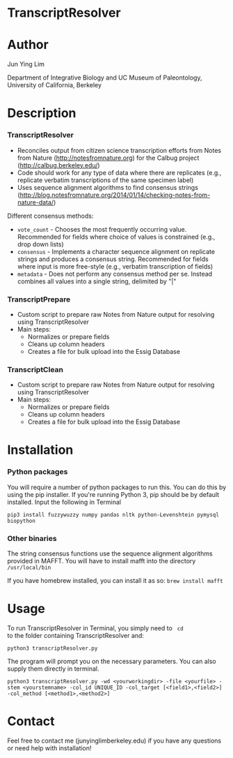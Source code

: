 TranscriptResolver
=================
# Author
Jun Ying Lim

Department of Integrative Biology and UC Museum of Paleontology, University of California, Berkeley

# Description

### TranscriptResolver
* Reconciles output from citizen science transcription efforts from Notes from Nature (http://notesfromnature.org) for the Calbug project (http://calbug.berkeley.edu/)
* Code should work for any type of data where there are replicates (e.g., replicate verbatim transcriptions of the same specimen label)
* Uses sequence alignment algorithms to find consensus strings (http://blog.notesfromnature.org/2014/01/14/checking-notes-from-nature-data/)

Different consensus methods:
* `vote_count` - Chooses the most frequently occurring value. Recommended for fields where choice of values is constrained (e.g., drop down lists)
* `consensus` - Implements a character sequence alignment on replicate strings and produces a consensus string. Recommended for fields where input is more free-style (e.g., verbatim transcription of fields)
* `metadata` - Does not perform any consensus method per se. Instead combines all values into a single string, delimited by "|"

### TranscriptPrepare
* Custom script to prepare raw Notes from Nature output for resolving using TranscriptResolver
* Main steps:
  * Normalizes or prepare fields 
  * Cleans up column headers
  * Creates a file for bulk upload into the Essig Database


### TranscriptClean
* Custom script to prepare raw Notes from Nature output for resolving using TranscriptResolver
* Main steps:
  * Normalizes or prepare fields 
  * Cleans up column headers
  * Creates a file for bulk upload into the Essig Database


# Installation
### Python packages
You will require a number of python packages to run this. You can do this by using the pip installer. If you're running Python 3, pip should be by default installed. Input the following in Terminal

`pip3 install fuzzywuzzy numpy pandas nltk python-Levenshtein pymysql biopython`

### Other binaries
The string consensus functions use the sequence alignment algorithms provided in MAFFT. You will have to install mafft into the directory `/usr/local/bin`

If you have homebrew installed, you can install it as so:
`brew install mafft`


# Usage
To run TranscriptResolver in Terminal, you simply need to <code> cd </code> to the folder containing TranscriptResolver and:

`python3 transcriptResolver.py`

The program will prompt you on the necessary parameters. You can also supply them directly in terminal.

`python3 transcriptResolver.py -wd <yourworkingdir> -file <yourfile> -stem <yourstemname> -col_id UNIQUE_ID -col_target [<field1>,<field2>] -col_method [<method1>,<method2>]`


# Contact
Feel free to contact me (junyinglim<at>berkeley.edu) if you have any questions or need help with installation!
